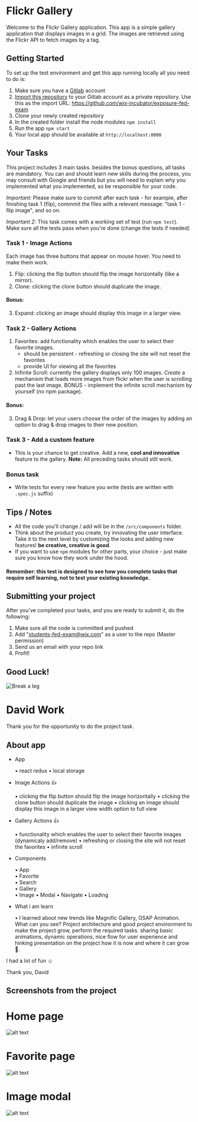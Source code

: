 # Flickr Gallery

Welcome to the Flickr Gallery application.
This app is a simple gallery application that displays images in a grid. The images are retrieved using the Flickr API to fetch images by a tag.


## Getting Started
To set up the test environment and get this app running locally all you need to do is:
1. Make sure you have a [Gitlab](https://gitlab.org) account
2. [Import this repository](https://docs.gitlab.com/ee/user/project/import/repo_by_url.html) to your Gitlab account as a private repository. Use this as the import URL: https://github.com/wix-incubator/exposure-fed-exam
3. Clone your newly created repository
4. In the created folder install the node modules `npm install`
5. Run the app `npm start`
6. Your local app should be available at `http://localhost:8000`

## Your Tasks
This project includes 3 main tasks. besides the bonus questions, all tasks are mandatory.
You can and should learn new skills during the process, you may consult with Google and friends but you will need to explain why you implemented what you implemented, so be responsible for your code. 

*Important:* Please make sure to commit after each task - for example, after finishing task 1 (flip), commmit the files with a relevant message: "task 1 - flip image", and so on.

*Important 2:* This task comes with a working set of test (run `npm test`). Make sure all the tests pass when you're done (change the tests if needed)


### Task 1 - Image Actions
Each image has three buttons that appear on mouse hover. You need to make them work.
1. Flip: clicking the flip button should flip the image horizontally (like a mirror).
2. Clone: clicking the clone button should duplicate the image. 


#### Bonus:
3. Expand: clicking an image should display this image in a larger view.

### Task 2 - Gallery Actions
1. Favorites: add functionality which enables the user to select their favorite images.  
   * should be persistent - refreshing or closing the site will not reset the favorites
   * provide UI for viewing all the favorites 
2. Infinite Scroll: currently the gallery displays only 100 images. *Create* a mechanism that loads more images from flickr when the user is scrolling past the last image. BONUS - implement the infinite scroll mechanism by yourself (no npm package).

#### Bonus:
3. Drag & Drop: let your users choose the order of the images by adding an option to drag & drop images to their new position.

### Task 3 - Add a custom feature
- This is your chance to get creative. Add a new, **cool and innovative** feature to the gallery. **Note:** All preceding tasks should still work.

### Bonus task
- Write tests for every new feature you write (tests are written with `.spec.js` suffix)

## Tips / Notes
- All the code you'll change / add will be in the `/src/components` folder.
- Think about the product you create, try innovating the user interface. Take it to the next level by customizing the looks and adding new features! **be creative, creative is good**.
- If you want to use `npm` modules for other parts, your choice - just make sure you know how they work under the hood.

#### Remember: this test is designed to see how you complete tasks that require self learning, not to test your existing knowledge.

## Submitting your project
After you've completed your tasks, and you are ready to submit it, do the following:
1. Make sure all the code is committed and pushed
2. Add "students-fed-exam@wix.com" as a user to the repo (Master permission)
3. Send us an email with your repo link
4. Profit!

## Good Luck!
![Break a leg](https://media0.giphy.com/media/aHs1EAnUAxYgU/giphy.gif)



# David Work

Thank you for the opportunity to do the project task.

## About app

- App

  • react redux
  • local storage

- Image Actions 👍
  
  • clicking the flip button should flip the image horizontally
  • clicking the clone button should duplicate the image
  • clicking an image should display this image in a larger view width option to full view 
  
- Gallery Actions 👍
  
  • functionality which enables the user to select their favorite images (dynamicaly add/remove)
  • refreshing or closing the site will not reset the favorites
  • infinite scroll

- Components

  • App <br/>
  • Favorite <br/>
  • Search <br/>
  • Gallery <br/>
  • Image
  • Modal
  • Navigate
  • Loading
  
- What i am learn

  • I learned about new trends like Magnific Gallery, GSAP Animation. 
    What can you see? Project architecture and good project environment to make the project grow, perform the required tasks. sharing       basic animations, dynamic operations, nice flow for user experience and hinking presentation on the project how it is now and where     it can grow 🎯.

I had a lot of fun ☺️

Thank you, David 

## Screenshots from the project 

# Home page

![alt text](https://www.imageupload.net/upload-image/2019/12/10/gallery1.png)

# Favorite page

![alt text](https://www.imageupload.net/upload-image/2019/12/10/gallery2.png)

# Image modal

![alt text](https://www.imageupload.net/upload-image/2019/12/10/gallery3.png)
